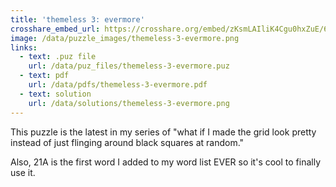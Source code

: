 ```yaml
---
title: 'themeless 3: evermore'
crosshare_embed_url: https://crosshare.org/embed/zKsmLAIliK4Cgu0hxZuE/6GZEUgttSaMcNGI8CIiXptC8S1E3
image: /data/puzzle_images/themeless-3-evermore.png
links:
  - text: .puz file
    url: /data/puz_files/themeless-3-evermore.puz
  - text: pdf
    url: /data/pdfs/themeless-3-evermore.pdf
  - text: solution
    url: /data/solutions/themeless-3-evermore.png
---
```


This puzzle is the latest in my series of "what if I made the grid look pretty instead of just flinging around black squares at random."

Also, 21A is the first word I added to my word list EVER so it's cool to finally use it.